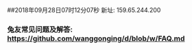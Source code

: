 ##2018年09月28日07时12分07秒 新址: 159.65.244.200
### 兔友常见问题及解答: https://github.com/wanggonging/d/blob/w/FAQ.md
